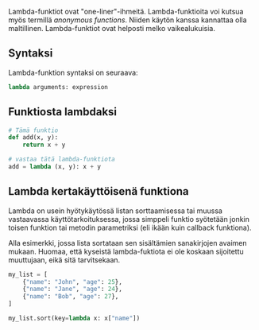 Lambda-funktiot ovat "one-liner"-ihmeitä. Lambda-funktioita voi kutsua myös termillä *anonymous functions*. Niiden käytön kanssa kannattaa olla maltillinen. Lambda-funktiot ovat helposti melko vaikealukuisia.

## Syntaksi

Lambda-funktion syntaksi on seuraava:

```python
lambda arguments: expression
```

## Funktiosta lambdaksi

```python
# Tämä funktio
def add(x, y):
    return x + y

# vastaa tätä lambda-funktiota
add = lambda (x, y): x + y
```

## Lambda kertakäyttöisenä funktiona

Lambda on usein hyötykäytössä listan sorttaamisessa tai muussa vastaavassa käyttötarkoituksessa, jossa simppeli funktio syötetään jonkin toisen funktion tai metodin parametriksi (eli ikään kuin callback funktiona). 

Alla esimerkki, jossa lista sortataan sen sisältämien sanakirjojen avaimen mukaan. Huomaa, että kyseistä lambda-fuktiota ei ole koskaan sijoitettu muuttujaan, eikä sitä tarvitsekaan.

```python
my_list = [
    {"name": "John", "age": 25},
    {"name": "Jane", "age": 24},
    {"name": "Bob", "age": 27},
]

my_list.sort(key=lambda x: x["name"])
```

